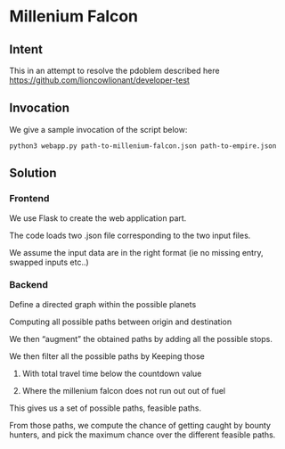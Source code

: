 # Millenium Falcon

## Intent

This in an attempt to resolve the pdoblem described here 
https://github.com/lioncowlionant/developer-test

## Invocation 

We give a sample invocation of the script below:
```
python3 webapp.py path-to-millenium-falcon.json path-to-empire.json
```

## Solution

### Frontend

We use Flask to create the web application part.

The code loads two .json file corresponding to the two input files.

We assume the input data are in the right format (ie no missing entry, swapped inputs etc..)

### Backend

Define a directed graph within the possible planets

Computing all possible  paths between origin and destination 

We then “augment” the obtained paths by adding all the possible stops.

We then filter all the possible paths by Keeping those

1. With total travel time below the  countdown value
   
3. Where the millenium falcon does not run out out of fuel

This gives us a set of possible paths, feasible paths.

From those paths, we compute the chance of getting caught by bounty hunters, and pick the maximum chance over the different feasible paths.
